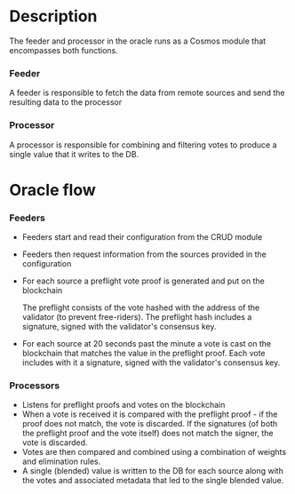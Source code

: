 # Description

The feeder and processor in the oracle runs as a Cosmos module that encompasses both functions.

### Feeder

A feeder is responsible to fetch the data from remote sources and send the resulting data to the processor

### Processor

A processor is responsible for combining and filtering votes to produce a single value that it writes to the DB.

# Oracle flow

### Feeders

* Feeders start and read their configuration from the CRUD module

* Feeders then request information from the sources provided in the configuration

* For each source a preflight vote proof is generated and put on the blockchain

  The preflight consists of the vote hashed with the address of the validator (to prevent free-riders). The preflight hash includes a signature, signed with the validator's consensus key.

* For each source at 20 seconds past the minute a vote is cast on the blockchain that matches the value in the preflight proof. Each vote includes with it a signature, signed with the validator's consensus key.

### Processors

* Listens for preflight proofs and votes on the blockchain
* When a vote is received it is compared with the preflight proof - if the proof does not match, the vote is discarded. If the signatures (of both the preflight proof and the vote itself) does not match the signer, the vote is discarded. 
* Votes are then compared and combined using a combination of weights and elimination rules.
* A single (blended) value is written to the DB for each source along with the votes and associated metadata that led to the single blended value.
